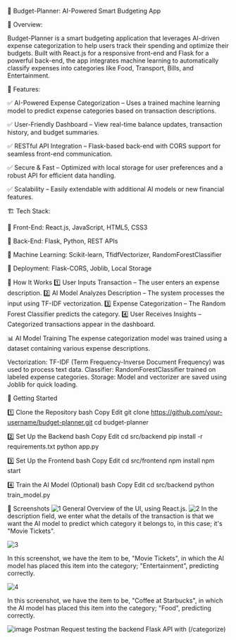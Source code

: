 🏦 Budget-Planner: AI-Powered Smart Budgeting App

📌 Overview:

Budget-Planner is a smart budgeting application that leverages AI-driven expense categorization to help users track their spending and optimize their budgets. Built with React.js for a responsive front-end and Flask for a powerful back-end, the app integrates machine learning to automatically classify expenses into categories like Food, Transport, Bills, and Entertainment.

🚀 Features:

✅ AI-Powered Expense Categorization – Uses a trained machine learning model to predict expense categories based on transaction descriptions.

✅ User-Friendly Dashboard – View real-time balance updates, transaction history, and budget summaries.

✅ RESTful API Integration – Flask-based back-end with CORS support for seamless front-end communication.

✅ Secure & Fast – Optimized with local storage for user preferences and a robust API for efficient data handling.

✅ Scalability – Easily extendable with additional AI models or new financial features.


🏗️ Tech Stack:

🔹 Front-End: React.js, JavaScript, HTML5, CSS3

🔹 Back-End: Flask, Python, REST APIs

🔹 Machine Learning: Scikit-learn, TfidfVectorizer, RandomForestClassifier

🔹 Deployment: Flask-CORS, Joblib, Local Storage


🎯 How It Works
1️⃣ User Inputs Transaction – The user enters an expense description.
2️⃣ AI Model Analyzes Description – The system processes the input using TF-IDF vectorization.
3️⃣ Expense Categorization – The Random Forest Classifier predicts the category.
4️⃣ User Receives Insights – Categorized transactions appear in the dashboard.

📊 AI Model Training
The expense categorization model was trained using a dataset containing various expense descriptions.

Vectorization: TF-IDF (Term Frequency-Inverse Document Frequency) was used to process text data.
Classifier: RandomForestClassifier trained on labeled expense categories.
Storage: Model and vectorizer are saved using Joblib for quick loading.

🏃 Getting Started

1️⃣ Clone the Repository
bash
Copy
Edit
git clone https://github.com/your-username/budget-planner.git
cd budget-planner

2️⃣ Set Up the Backend
bash
Copy
Edit
cd src/backend
pip install -r requirements.txt
python app.py

3️⃣ Set Up the Frontend
bash
Copy
Edit
cd src/frontend
npm install
npm start

4️⃣ Train the AI Model (Optional)
bash
Copy
Edit
cd src/backend
python train_model.py

📸 Screenshots
![1](https://github.com/user-attachments/assets/02e9d392-f221-4fe5-9957-0ef6d25a750a)
General Overview of the UI, using React.js.
![2](https://github.com/user-attachments/assets/daf07def-4ffd-4317-8ecf-f816996ff5b9)
In the description field, we enter what the details of the transaction is that we want the AI model to predict which category it belongs to, in this case; it's "Movie Tickets".


![3](https://github.com/user-attachments/assets/a839f52e-9035-4f6b-98e8-3db783350ebc)

In this screenshot, we have the item to be, "Movie Tickets", in which the AI model has placed this item into the category; "Entertainment", predicting correctly.

![4](https://github.com/user-attachments/assets/5f122b65-93a6-4807-ba07-b38ddd8dfb08)

In this screenshot, we have the item to be, "Coffee at Starbucks", in which the AI model has placed this item into the category; "Food", predicting correctly.

![image](https://github.com/user-attachments/assets/074a2157-4096-4481-87ea-1e39d38e174e)
Postman Request testing the backend Flask API with (/categorize)


